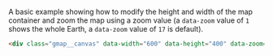 A basic example showing how to modify the height and width of the map container and zoom the map using a zoom value (a `data-zoom` value of `1` shows the whole Earth, a `data-zoom` value of `17` is default).
```html
<div class="gmap__canvas" data-width="600" data-height="400" data-zoom="6" data-latlng="-37.798535, 144.960605"></div>
```
<div class="gmap__canvas" data-width="600" data-height="400" data-zoom="17" data-latlng="-37.798535, 144.960605"></div>
